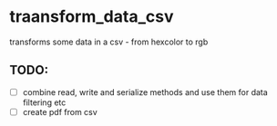 # traansform_data_csv
transforms some data in a csv - from hexcolor to rgb

TODO: 
---

- [ ] combine read, write and serialize methods and use them for data filtering etc
- [ ] create pdf from csv

